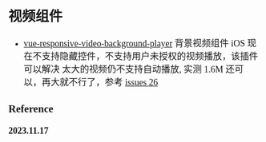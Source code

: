 <font size=4 face='楷体'>

## 视频组件

- [vue-responsive-video-background-player](https://github.com/avidofood/vue-responsive-video-background-player)
  背景视频组件
  iOS 现在不支持隐藏控件，不支持用户未授权的视频播放，该插件可以解决
  太大的视频仍不支持自动播放, 实测 1.6M 还可以，再大就不行了，参考 [issues 26](https://github.com/avidofood/vue-responsive-video-background-player/issues/26#issuecomment-1367587146)

### Reference

**2023.11.17**
